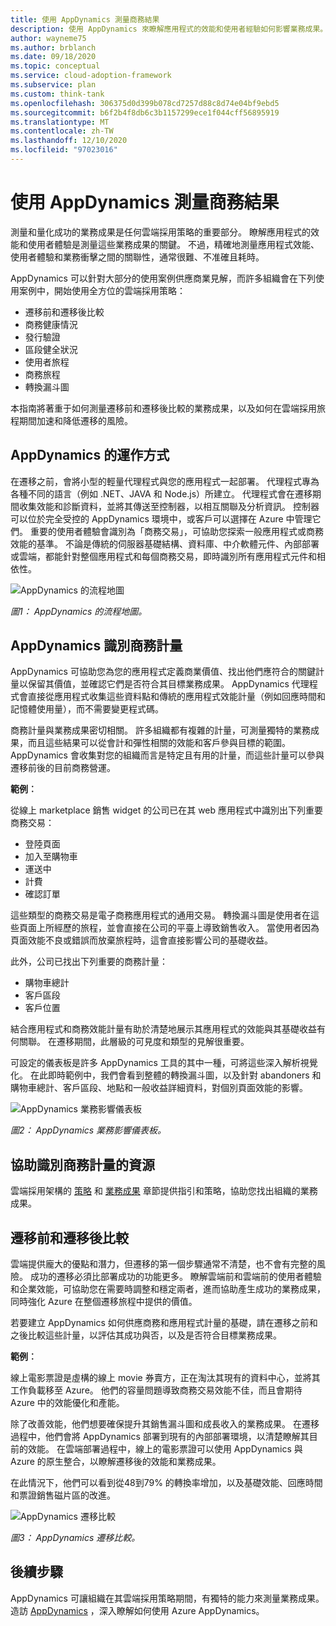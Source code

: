 ```yaml
---
title: 使用 AppDynamics 測量商務結果
description: 使用 AppDynamics 來瞭解應用程式的效能和使用者經驗如何影響業務成果。
author: wayneme75
ms.author: brblanch
ms.date: 09/18/2020
ms.topic: conceptual
ms.service: cloud-adoption-framework
ms.subservice: plan
ms.custom: think-tank
ms.openlocfilehash: 306375d0d399b078cd7257d88c8d74e04bf9ebd5
ms.sourcegitcommit: b6f2b4f8db6c3b1157299ece1f044cff56895919
ms.translationtype: MT
ms.contentlocale: zh-TW
ms.lasthandoff: 12/10/2020
ms.locfileid: "97023016"
---
```

<!-- docutune:casing "Movie Tickets Online" -->

# <a name="measure-business-outcomes-with-appdynamics"></a>使用 AppDynamics 測量商務結果

測量和量化成功的業務成果是任何雲端採用策略的重要部分。 瞭解應用程式的效能和使用者體驗是測量這些業務成果的關鍵。 不過，精確地測量應用程式效能、使用者體驗和業務衝擊之間的關聯性，通常很難、不准確且耗時。

AppDynamics 可以針對大部分的使用案例供應商業見解，而許多組織會在下列使用案例中，開始使用全方位的雲端採用策略：

- 遷移前和遷移後比較
- 商務健康情況
- 發行驗證
- 區段健全狀況
- 使用者旅程
- 商務旅程
- 轉換漏斗圖

本指南將著重于如何測量遷移前和遷移後比較的業務成果，以及如何在雲端採用旅程期間加速和降低遷移的風險。

## <a name="how-appdynamics-works"></a>AppDynamics 的運作方式

在遷移之前，會將小型的輕量代理程式與您的應用程式一起部署。 代理程式專為各種不同的語言（例如 .NET、JAVA 和 Node.js）所建立。 代理程式會在遷移期間收集效能和診斷資料，並將其傳送至控制器，以相互關聯及分析資訊。 控制器可以位於完全受控的 AppDynamics 環境中，或客戶可以選擇在 Azure 中管理它們。 重要的使用者體驗會識別為「商務交易」，可協助您探索一般應用程式或商務效能的基準。 不論是傳統的伺服器基礎結構、資料庫、中介軟體元件、內部部署或雲端，都能針對整個應用程式和每個商務交易，即時識別所有應用程式元件和相依性。

![AppDynamics 的流程地圖](./media/app-dynamics-flow-map.jpg)

_圖1： AppDynamics 的流程地圖。_

## <a name="appdynamics-identifies-business-metrics"></a>AppDynamics 識別商務計量

AppDynamics 可協助您為您的應用程式定義商業價值、找出他們應符合的關鍵計量以保留其價值，並確認它們是否符合其目標業務成果。 AppDynamics 代理程式會直接從應用程式收集這些資料點和傳統的應用程式效能計量（例如回應時間和記憶體使用量），而不需要變更程式碼。

商務計量與業務成果密切相關。 許多組織都有複雜的計量，可測量獨特的業務成果，而且這些結果可以從會計和彈性相關的效能和客戶參與目標的範圍。 AppDynamics 會收集對您的組織而言是特定且有用的計量，而這些計量可以參與遷移前後的目前商務營運。

**範例︰**

從線上 marketplace 銷售 widget 的公司已在其 web 應用程式中識別出下列重要商務交易：

- 登陸頁面
- 加入至購物車
- 運送中
- 計費
- 確認訂單

這些類型的商務交易是電子商務應用程式的通用交易。 轉換漏斗圖是使用者在這些頁面上所經歷的旅程，並會直接在公司的平臺上導致銷售收入。 當使用者因為頁面效能不良或錯誤而放棄旅程時，這會直接影響公司的基礎收益。

此外，公司已找出下列重要的商務計量：

- 購物車總計
- 客戶區段
- 客戶位置

結合應用程式和商務效能計量有助於清楚地展示其應用程式的效能與其基礎收益有何關聯。 在遷移期間，此層級的可見度和類型的見解很重要。

可設定的儀表板是許多 AppDynamics 工具的其中一種，可將這些深入解析視覺化。 在此即時範例中，我們會看到整體的轉換漏斗圖，以及針對 abandoners 和購物車總計、客戶區段、地點和一般收益詳細資料，對個別頁面效能的影響。

![AppDynamics 業務影響儀表板](./media/app-dynamics-business-impact-dashboard.jpg)

_圖2： AppDynamics 業務影響儀表板。_

## <a name="resources-to-help-identify-business-metrics"></a>協助識別商務計量的資源

雲端採用架構的 [策略](../strategy/index.md) 和 [業務成果](../strategy/business-outcomes/index.md) 章節提供指引和策略，協助您找出組織的業務成果。

## <a name="pre--and-post-migration-comparison"></a>遷移前和遷移後比較

雲端提供龐大的優點和潛力，但遷移的第一個步驟通常不清楚，也不會有完整的風險。 成功的遷移必須比部署成功的功能更多。 瞭解雲端前和雲端前的使用者體驗和企業效能，可協助您在需要時調整和穩定兩者，進而協助產生成功的業務成果，同時強化 Azure 在整個遷移旅程中提供的價值。

若要建立 AppDynamics 如何供應商務和應用程式計量的基礎，請在遷移之前和之後比較這些計量，以評估其成功與否，以及是否符合目標業務成果。

**範例︰**

線上電影票證是虛構的線上 movie 券賣方，正在淘汰其現有的資料中心，並將其工作負載移至 Azure。 他們的容量問題導致商務交易效能不佳，而且會期待 Azure 中的效能優化和產能。

除了改善效能，他們想要確保提升其銷售漏斗圖和成長收入的業務成果。 在遷移過程中，他們會將 AppDynamics 部署到現有的內部部署環境，以清楚瞭解其目前的效能。 在雲端部署過程中，線上的電影票證可以使用 AppDynamics 與 Azure 的原生整合，以瞭解遷移後的效能和業務成果。

在此情況下，他們可以看到從48到79% 的轉換率增加，以及基礎效能、回應時間和票證銷售磁片區的改進。

![AppDynamics 遷移比較](./media/app-dynamics-migration-comparison.jpg)

_圖3： AppDynamics 遷移比較。_

## <a name="next-steps"></a>後續步驟

AppDynamics 可讓組織在其雲端採用策略期間，有獨特的能力來測量業務成果。 造訪 [AppDynamics](https://www.appdynamics.com/product/infrastructure-monitoring/cloud-monitoring/microsoft-azure) ，深入瞭解如何使用 Azure AppDynamics。
